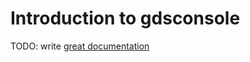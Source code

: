 # Introduction to gdsconsole

TODO: write [great documentation](http://jacobian.org/writing/what-to-write/)
